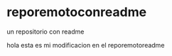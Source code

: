 # reporemotoconreadme
un repositorio con readme


hola esta es mi modificacion en el reporemotoreadme
